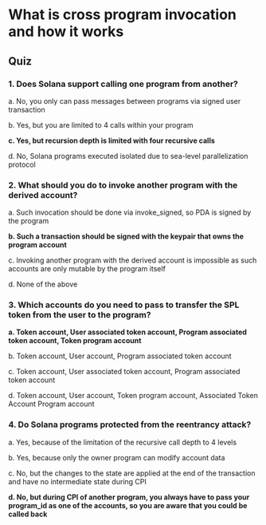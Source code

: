 # What is cross program invocation and how it works

## Quiz

### 1. Does Solana support calling one program from another?

a. No, you only can pass messages between programs via signed user transaction

b. Yes, but you are limited to 4 calls within your program

**c. Yes, but recursion depth is limited with four recursive calls**

d. No, Solana programs executed isolated due to sea-level parallelization protocol

### 2. What should you do to invoke another program with the derived account?

a. Such invocation should be done via invoke_signed, so PDA is signed by the program

**b. Such a transaction should be signed with the keypair that owns the program account**

c. Invoking another program with the derived account is impossible as such accounts are only mutable by the program itself

d. None of the above

### 3. Which accounts do you need to pass to transfer the SPL token from the user to the program?

**a. Token account, User associated token account, Program associated token account, Token program account**

b. Token account, User account, Program associated token account

c. Token account, User associated token account, Program associated token account

d. Token account, User account, Token program account, Associated Token Account Program account

### 4. Do Solana programs protected from the reentrancy attack?

a. Yes, because of the limitation of the recursive call depth to 4 levels

b. Yes, because only the owner program can modify account data

c. No, but the changes to the state are applied at the end of the transaction and have no intermediate state during CPI

**d. No, but during CPI of another program, you always have to pass your program_id as one of the accounts, so you are aware that you could be called back**
